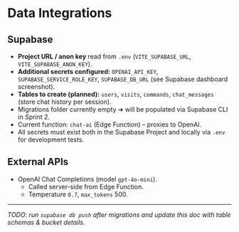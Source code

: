 # Data Integrations

## Supabase
- **Project URL / anon key** read from `.env` (`VITE_SUPABASE_URL`, `VITE_SUPABASE_ANON_KEY`).
- **Additional secrets configured:** `OPENAI_API_KEY`, `SUPABASE_SERVICE_ROLE_KEY`, `SUPABASE_DB_URL` (see Supabase dashboard screenshot).
- **Tables to create (planned):** `users`, `visits`, `commands`, `chat_messages` (store chat history per session).
- Migrations folder currently empty ➜ will be populated via Supabase CLI in Sprint 2.
- Current function: `chat-ai` (Edge Function) – proxies to OpenAI.
- All secrets must exist both in the Supabase Project and locally via `.env` for development tests.

## External APIs
- OpenAI Chat Completions (model `gpt-4o-mini`).
  - Called server-side from Edge Function.
  - Temperature `0.7`, `max_tokens` 500.

---
*TODO: run `supabase db push` after migrations and update this doc with table schemas & bucket details.*
